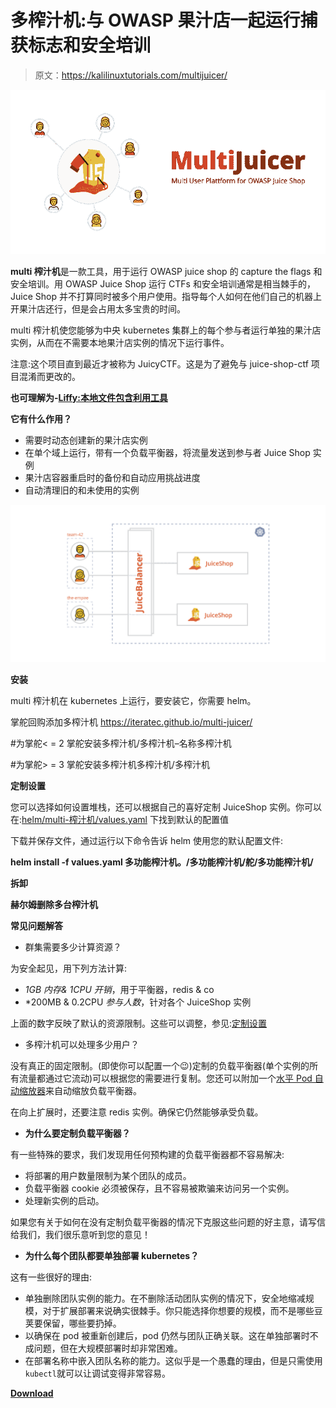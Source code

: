 # 多榨汁机:与 OWASP 果汁店一起运行捕获标志和安全培训

> 原文：<https://kalilinuxtutorials.com/multijuicer/>

[![MultiJuicer : Run Capture Flags & Security Trainings With OWASP Juice Shop](img/6a56f2b34679eab983d93f8c239a8c9a.png "MultiJuicer : Run Capture Flags & Security Trainings With OWASP Juice Shop")](https://1.bp.blogspot.com/-l34AJ2SpZxo/Xllic2jJ96I/AAAAAAAAFLQ/T8NyIRtQBywFSs8ZOn8KuJYJQNXFNUS1QCLcBGAsYHQ/s1600/cover-svg.png)

**multi 榨汁机**是一款工具，用于运行 OWASP juice shop 的 capture the flags 和安全培训。用 OWASP Juice Shop 运行 CTFs 和安全培训通常是相当棘手的，Juice Shop 并不打算同时被多个用户使用。指导每个人如何在他们自己的机器上开果汁店还行，但是会占用太多宝贵的时间。

multi 榨汁机使您能够为中央 kubernetes 集群上的每个参与者运行单独的果汁店实例，从而在不需要本地果汁店实例的情况下运行事件。

注意:这个项目直到最近才被称为 JuicyCTF。这是为了避免与 juice-shop-ctf 项目混淆而更改的。

**也可理解为-[Liffy:本地文件包含利用工具](https://kalilinuxtutorials.com/liffy-local-file-inclusion-exploitation-tool/)**

**它有什么作用？**

*   需要时动态创建新的果汁店实例
*   在单个域上运行，带有一个负载平衡器，将流量发送到参与者 Juice Shop 实例
*   果汁店容器重启时的备份和自动应用挑战进度
*   自动清理旧的和未使用的实例

![](img/0a8bf0b63f474d09f203025ae3a0a75c.png)

**安装**

multi 榨汁机在 kubernetes 上运行，要安装它，你需要 helm。

掌舵回购添加多榨汁机 https://iteratec.github.io/multi-juicer/

#为掌舵< = 2
掌舵安装多榨汁机/多榨汁机–名称多榨汁机

#为掌舵> = 3
掌舵安装多榨汁机多榨汁机/多榨汁机

**定制设置**

您可以选择如何设置堆栈，还可以根据自己的喜好定制 JuiceShop 实例。你可以在:[helm/multi-榨汁机/values.yaml](https://github.com/iteratec/multi-juicer/blob/master/helm/multi-juicer/values.yaml) 下找到默认的配置值

下载并保存文件，通过运行以下命令告诉 helm 使用您的默认配置文件:

**helm install -f values.yaml 多功能榨汁机。/多功能榨汁机/舵/多功能榨汁机/**

**拆卸**

**赫尔姆删除多台榨汁机**

**常见问题解答**

*   群集需要多少计算资源？

为安全起见，用下列方法计算:

*   *1GB 内存& 1CPU 开销*，用于平衡器，redis & co
*   *200MB & 0.2CPU *参与人数*，针对各个 JuiceShop 实例

上面的数字反映了默认的资源限制。这些可以调整，参见:[定制设置](https://github.com/iteratec/multi-juicer#customizing-the-setup)

*   多榨汁机可以处理多少用户？

没有真正的固定限制。(即使你可以配置一个😉)定制的负载平衡器(单个实例的所有流量都通过它流动)可以根据您的需要进行复制。您还可以附加一个[水平 Pod 自动缩放器](https://kubernetes.io/docs/tasks/run-application/horizontal-pod-autoscale/)来自动缩放负载平衡器。

在向上扩展时，还要注意 redis 实例。确保它仍然能够承受负载。

*   **为什么要定制负载平衡器？**

有一些特殊的要求，我们发现用任何预构建的负载平衡器都不容易解决:

*   将部署的用户数量限制为某个团队的成员。
*   负载平衡器 cookie 必须被保存，且不容易被欺骗来访问另一个实例。
*   处理新实例的启动。

如果您有关于如何在没有定制负载平衡器的情况下克服这些问题的好主意，请写信给我们，我们很乐意听到您的意见！

*   **为什么每个团队都要单独部署 kubernetes？**

这有一些很好的理由:

*   单独删除团队实例的能力。在不删除活动团队实例的情况下，安全地缩减规模，对于扩展部署来说确实很棘手。你只能选择你想要的规模，而不是哪些豆荚要保留，哪些要扔掉。
*   以确保在 pod 被重新创建后，pod 仍然与团队正确关联。这在单独部署时不成问题，但在大规模部署时却非常困难。
*   在部署名称中嵌入团队名称的能力。这似乎是一个愚蠢的理由，但是只需使用`kubectl`就可以让调试变得非常容易。

[**Download**](https://github.com/iteratec/multi-juicer)